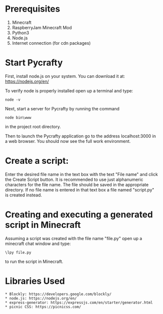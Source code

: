 # Prerequisites
1. Minecraft
2. RaspberryJam Minecraft Mod
3. Python3
4. Node.js
5. Internet connection (for cdn packages)

# Start Pycrafty
First, install node.js on your system. You can download it at: https://nodejs.org/en/

To verify node is properly installed open up a terminal and type:
```
node -v 
```

Next, start a server for Pycrafty by running the command
```
node bin\www
```
in the project root directory.

Then to launch the Pycrafty application go to the address localhost:3000 in a web browser.
You should now see the full work environment.

# Create a script:
Enter the desired file name in the text box with the text "File name" and click 
the Create Script button. It is recommended to use just alphanumeric characters for the file name.
The file should be saved in the appropriate directory.
If no file name is entered in that text box a file named "script.py" is created
instead. 

# Creating and executing a generated script in Minecraft
Assuming a script was created with the file name "file.py"
open up a minecraft chat window and type: 
```
\lpy file.py
```
to run the script in Minecraft.

# Libraries Used
    * Blockly: https://developers.google.com/blockly/
    * node.js: https://nodejs.org/en/
    * express-generator: https://expressjs.com/en/starter/generator.html
    * picnic CSS: https://picnicss.com/
    
